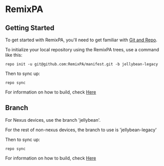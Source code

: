 RemixPA
===============

Getting Started
---------------

To get started with RemixPA, you'll need to get
familiar with [Git and Repo](http://source.android.com/source/initializing.html).

To initialize your local repository using the RemixPA trees, use a command like this:

    repo init -u git@github.com:RemixPA/manifest.git -b jellybean-legacy

Then to sync up:

    repo sync

For information on how to build, check [Here](https://github.com/RemixPA/paranoid)


Branch
------

For Nexus devices, use the branch 'jellybean'.

For the rest of non-nexus devices, the branch to use is 'jellybean-legacy'


Then to sync up:

    repo sync

For information on how to build, check [Here](https://github.com/RemixPA/paranoid)
